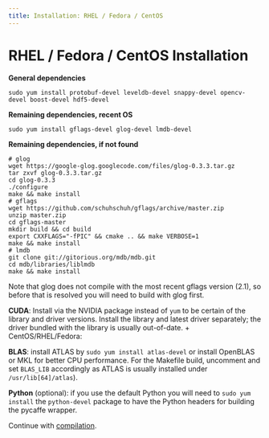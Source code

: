 ```yaml
---
title: Installation: RHEL / Fedora / CentOS
---
```


# RHEL / Fedora / CentOS Installation

**General dependencies**

    sudo yum install protobuf-devel leveldb-devel snappy-devel opencv-devel boost-devel hdf5-devel

**Remaining dependencies, recent OS**

    sudo yum install gflags-devel glog-devel lmdb-devel

**Remaining dependencies, if not found**

    # glog
    wget https://google-glog.googlecode.com/files/glog-0.3.3.tar.gz
    tar zxvf glog-0.3.3.tar.gz
    cd glog-0.3.3
    ./configure
    make && make install
    # gflags
    wget https://github.com/schuhschuh/gflags/archive/master.zip
    unzip master.zip
    cd gflags-master
    mkdir build && cd build
    export CXXFLAGS="-fPIC" && cmake .. && make VERBOSE=1
    make && make install
    # lmdb
    git clone git://gitorious.org/mdb/mdb.git
    cd mdb/libraries/liblmdb
    make && make install

Note that glog does not compile with the most recent gflags version (2.1), so before that is resolved you will need to build with glog first.

**CUDA**: Install via the NVIDIA package instead of `yum` to be certain of the library and driver versions.
Install the library and latest driver separately; the driver bundled with the library is usually out-of-date.
    + CentOS/RHEL/Fedora:

**BLAS**: install ATLAS by `sudo yum install atlas-devel` or install OpenBLAS or MKL for better CPU performance. For the Makefile build, uncomment and set `BLAS_LIB` accordingly as ATLAS is usually installed under `/usr/lib[64]/atlas`).

**Python** (optional): if you use the default Python you will need to `sudo yum install` the `python-devel` package to have the Python headers for building the pycaffe wrapper.

Continue with [compilation](installation.html#compilation).
